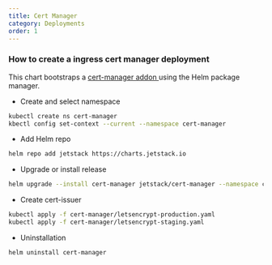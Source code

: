 ```yaml
---
title: Cert Manager 
category: Deployments
order: 1
---
```


<!-- ## How to create a cert manager deployment -->
### How to create a ingress cert manager deployment
This chart bootstraps a <a href="https://artifacthub.io/packages/helm/cert-manager/cert-manager" target="_blank"> cert-manager addon </a> using the Helm package manager. 

* Create and select namespace
```bash
kubectl create ns cert-manager
kbectl config set-context --current --namespace cert-manager
  ```

* Add Helm repo
```bash
helm repo add jetstack https://charts.jetstack.io 
```

* Upgrade or install release
```bash
helm upgrade --install cert-manager jetstack/cert-manager --namespace cert-manager --set installCRDs=true 
```
  
* Create cert-issuer
```bash
kubectl apply -f cert-manager/letsencrypt-production.yaml
kubectl apply -f cert-manager/letsencrypt-staging.yaml
```

* Uninstallation
```bash
helm uninstall cert-manager 
```